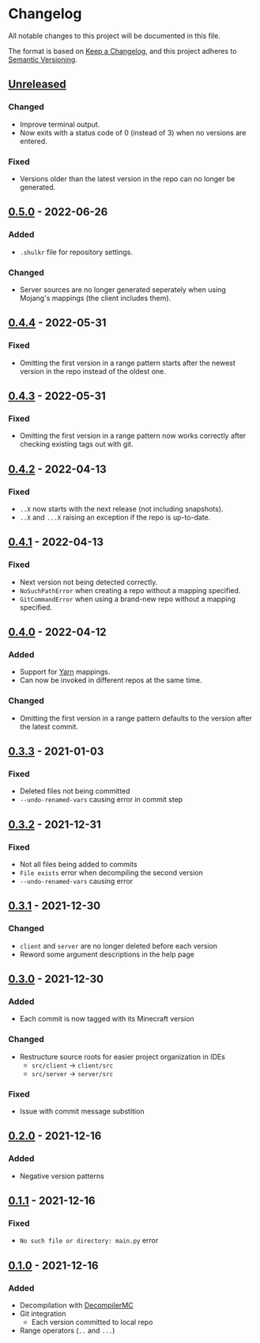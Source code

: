 # Changelog
All notable changes to this project will be documented in this file.

The format is based on [Keep a Changelog](https://keepachangelog.com/en/1.0.0/),
and this project adheres to [Semantic Versioning](https://semver.org/spec/v2.0.0.html).

## [Unreleased]
### Changed
- Improve terminal output.
- Now exits with a status code of 0 (instead of 3) when no versions are entered.

### Fixed
- Versions older than the latest version in the repo can no longer be generated.

## [0.5.0] - 2022-06-26
### Added
- `.shulkr` file for repository settings.

### Changed
- Server sources are no longer generated seperately when using Mojang's mappings (the client includes them).

## [0.4.4] - 2022-05-31
### Fixed
- Omitting the first version in a range pattern starts after the newest version in the repo instead of the oldest one.

## [0.4.3] - 2022-05-31
### Fixed
- Omitting the first version in a range pattern now works correctly after checking existing tags out with git.

## [0.4.2] - 2022-04-13
### Fixed
- `..X` now starts with the next release (not including snapshots).
- `..X` and `...X` raising an exception if the repo is up-to-date.

## [0.4.1] - 2022-04-13
### Fixed
- Next version not being detected correctly.
- `NoSuchPathError` when creating a repo without a mapping specified.
- `GitCommandError` when using a brand-new repo without a mapping specified.

## [0.4.0] - 2022-04-12
### Added
- Support for [Yarn](https://github.com/FabricMC/yarn) mappings.
- Can now be invoked in different repos at the same time.

### Changed
- Omitting the first version in a range pattern defaults to the version after the latest commit.

## [0.3.3] - 2021-01-03
### Fixed
- Deleted files not being committed
- `--undo-renamed-vars` causing error in commit step

## [0.3.2] - 2021-12-31
### Fixed
- Not all files being added to commits
- `File exists` error when decompiling the second version
- `--undo-renamed-vars` causing error

## [0.3.1] - 2021-12-30
### Changed
- `client` and `server` are no longer deleted before each version
- Reword some argument descriptions in the help page

## [0.3.0] - 2021-12-30
### Added
- Each commit is now tagged with its Minecraft version

### Changed
- Restructure source roots for easier project organization in IDEs
  - `src/client` &rarr; `client/src`
  - `src/server` &rarr; `server/src`

### Fixed
- Issue with commit message substition

## [0.2.0] - 2021-12-16
### Added
- Negative version patterns

## [0.1.1] - 2021-12-16
### Fixed
- `No such file or directory: main.py` error

## [0.1.0] - 2021-12-16
### Added
- Decompilation with [DecompilerMC]
- Git integration
  - Each version committed to local repo
- Range operators (`..` and `...`)

[Unreleased]: https://github.com/clabe45/shulkr/compare/v0.5.0...HEAD
[0.5.0]: https://github.com/clabe45/shulkr/compare/v0.4.4...v0.5.0
[0.4.4]: https://github.com/clabe45/shulkr/compare/v0.4.3...v0.4.4
[0.4.3]: https://github.com/clabe45/shulkr/compare/v0.4.2...v0.4.3
[0.4.2]: https://github.com/clabe45/shulkr/compare/v0.4.1...v0.4.2
[0.4.1]: https://github.com/clabe45/shulkr/compare/v0.4.0...v0.4.1
[0.4.0]: https://github.com/clabe45/shulkr/compare/v0.3.3...v0.4.0
[0.3.3]: https://github.com/clabe45/shulkr/compare/v0.3.2...v0.3.3
[0.3.2]: https://github.com/clabe45/shulkr/compare/v0.3.1...v0.3.2
[0.3.1]: https://github.com/clabe45/shulkr/compare/v0.3.0...v0.3.1
[0.3.0]: https://github.com/clabe45/shulkr/compare/v0.2.0...v0.3.0
[0.2.0]: https://github.com/clabe45/shulkr/compare/v0.1.1...v0.2.0
[0.1.1]: https://github.com/clabe45/shulkr/compare/v0.1.0...v0.1.1
[0.1.0]: https://github.com/clabe45/shulkr/releases/tag/v0.1.0

[DecompilerMC]: https://github.com/hube12/DecompilerMC
